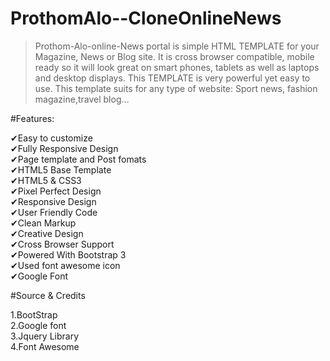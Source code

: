 # ProthomAlo--CloneOnlineNews

>Prothom-Alo-online-News portal is simple HTML TEMPLATE for your Magazine, News or Blog site. It is cross browser compatible, mobile ready so it will look great on smart phones, tablets as well as laptops and desktop displays. This TEMPLATE is very powerful yet easy to use. This template suits for any type of website: Sport news, fashion magazine,travel blog…

#Features:<br>

✔Easy to customize<br>
✔Fully Responsive Design<br>
✔Page template and Post fomats<br>
✔HTML5 Base Template<br>
✔HTML5 & CSS3 <br>
✔Pixel Perfect Design<br> 
✔Responsive Design <br>
✔User Friendly Code <br>
✔Clean Markup <br>
✔Creative Design <br>
✔Cross Browser Support <br>
✔Powered With Bootstrap 3 <br>
✔Used font awesome icon <br>
✔Google Font <br>



#Source & Credits<br>

1.BootStrap<br> 
2.Google font<br> 
3.Jquery Library<br>
4.Font Awesome <br>
